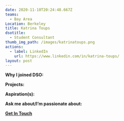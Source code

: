 ```yaml
---
date: 2020-11-10T20:24:48.667Z
teams:
  - Bay Area
Location: Berkeley
title: Katrina Toups
dsotitle:
  - Student Consultant
thumb_img_path: /images/katrinatoups.png
actions:
  - label: LinkedIn
    url: https://www.linkedin.com/in/katrina-toups/
layout: post
---
```

**Why I joined DSO:**

**Projects:**

**Aspiration(s):**

**Ask me about/I’m passionate about:** 

**[Get In Touch](mailto:katrinatoups@dsoglobal.org)**